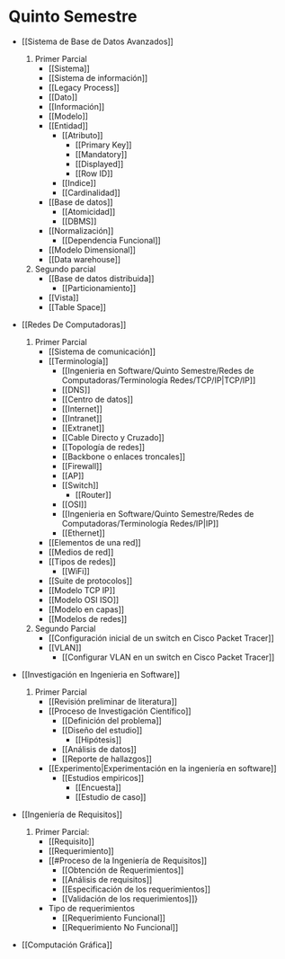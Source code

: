 # Quinto Semestre
- [[Sistema de Base de Datos Avanzados]]
	1. Primer Parcial
		- [[Sistema]] 
		- [[Sistema de información]]
		- [[Legacy Process]]
		- [[Dato]]
		- [[Información]]
		- [[Modelo]] 
		- [[Entidad]]
			- [[Atributo]]
				- [[Primary Key]]
				- [[Mandatory]]
				- [[Displayed]]
				- [[Row ID]]
			- [[Indice]]
			- [[Cardinalidad]]
		- [[Base de datos]]
			- [[Atomicidad]]
			- [[DBMS]]
		- [[Normalización]]
			- [[Dependencia Funcional]]
		- [[Modelo Dimensional]]
		- [[Data warehouse]]
	2. Segundo parcial
		- [[Base de datos distribuida]]
			- [[Particionamiento]]
		- [[Vista]]
		- [[Table Space]]

- [[Redes De Computadoras]]
	1. Primer Parcial
		- [[Sistema de comunicación]]
		- [[Terminología]]
			- [[Ingenieria en Software/Quinto Semestre/Redes de Computadoras/Terminología Redes/TCP/IP|TCP/IP]]
			- [[DNS]]
			- [[Centro de datos]]
			- [[Internet]]
			- [[Intranet]]
			- [[Extranet]]
			- [[Cable Directo y Cruzado]]
			- [[Topología de redes]]
			- [[Backbone o enlaces troncales]]
			- [[Firewall]]
			- [[AP]]
			- [[Switch]]
				- [[Router]]
			- [[OSI]]
			- [[Ingenieria en Software/Quinto Semestre/Redes de Computadoras/Terminología Redes/IP|IP]]
			- [[Ethernet]]
		- [[Elementos de una red]]
		- [[Medios de red]]
		- [[Tipos de redes]]
			- [[WiFi]]
		- [[Suite de protocolos]]
		- [[Modelo TCP IP]]
		- [[Modelo OSI ISO]]
		- [[Modelo en capas]]
		- [[Modelos de redes]]
	2. Segundo Parcial
		- [[Configuración inicial de un switch en Cisco Packet Tracer]]
		- [[VLAN]]
			- [[Configurar VLAN en un switch en Cisco Packet Tracer]]

- [[Investigación en Ingenieria en Software]]
	1. Primer Parcial
		- [[Revisión preliminar de literatura]]
		- [[Proceso de Investigación Científico]] 
			- [[Definición del problema]]
			- [[Diseño del estudio]]
				- [[Hipótesis]]
			- [[Análisis de datos]]
			- [[Reporte de hallazgos]]
		- [[Experimento|Experimentación en la ingeniería en software]]
			- [[Estudios empiricos]]
				- [[Encuesta]]
				- [[Estudio de caso]]

- [[Ingeniería de Requisitos]]
	1. Primer Parcial:
		- [[Requisito]]
		- [[Requerimiento]]
		- [[#Proceso de la Ingeniería de Requisitos]]
			- [[Obtención de Requerimientos]]
			- [[Análisis de requisitos]]
			- [[Especificación de los requerimientos]]
			- [[Validación de los requerimientos]]}
		- Tipo de requerimientos
			- [[Requerimiento Funcional]]
			- [[Requerimiento No Funcional]]

- [[Computación Gráfica]]